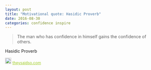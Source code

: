 ```yaml
---
layout: post
title: "Motivational quote: Hasidic Proverb"
date: 2016-08-30
categories: confidence inspire
---
```

> The man who has confidence in himself gains the confidence of others.

Hasidic Proverb

<span style="z-index:50;font-size:0.9em;"><img src="https://theysaidso.com/branding/theysaidso.png" height="20" width="20" alt="theysaidso.com"/><a href="https://theysaidso.com" title="Powered by quotes from theysaidso.com" style="color: #9fcc25; margin-left: 4px; vertical-align: middle;">theysaidso.com</a></span>
